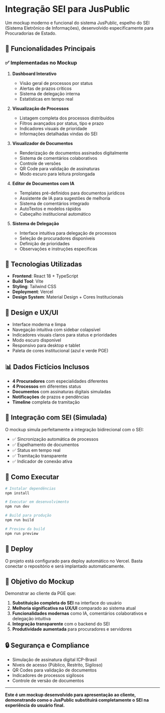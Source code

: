 # Integração SEI para JusPublic

Um mockup moderno e funcional do sistema JusPublic, espelho do SEI (Sistema Eletrônico de Informações), desenvolvido especificamente para Procuradorias de Estado.

## 🎯 Funcionalidades Principais

### ✅ Implementadas no Mockup

1. **Dashboard Interativo**
   - Visão geral de processos por status
   - Alertas de prazos críticos
   - Sistema de delegação interna
   - Estatísticas em tempo real

2. **Visualização de Processos**
   - Listagem completa dos processos distribuídos
   - Filtros avançados por status, tipo e prazo
   - Indicadores visuais de prioridade
   - Informações detalhadas vindas do SEI

3. **Visualizador de Documentos**
   - Renderização de documentos assinados digitalmente
   - Sistema de comentários colaborativos
   - Controle de versões
   - QR Code para validação de assinaturas
   - Modo escuro para leitura prolongada

4. **Editor de Documentos com IA**
   - Templates pré-definidos para documentos jurídicos
   - Assistente de IA para sugestões de melhoria
   - Sistema de comentários integrado
   - AutoTextos e modelos rápidos
   - Cabeçalho institucional automático

5. **Sistema de Delegação**
   - Interface intuitiva para delegação de processos
   - Seleção de procuradores disponíveis
   - Definição de prioridades
   - Observações e instruções específicas

## 🚀 Tecnologias Utilizadas

- **Frontend**: React 18 + TypeScript
- **Build Tool**: Vite
- **Styling**: Tailwind CSS
- **Deployment**: Vercel
- **Design System**: Material Design + Cores Institucionais

## 🎨 Design e UX/UI

- Interface moderna e limpa
- Navegação intuitiva com sidebar colapsível
- Indicadores visuais claros para status e prioridades
- Modo escuro disponível
- Responsivo para desktop e tablet
- Paleta de cores institucional (azul e verde PGE)

## 📊 Dados Fictícios Inclusos

- **4 Procuradores** com especialidades diferentes
- **4 Processos** em diferentes status
- **Documentos** com assinaturas digitais simuladas
- **Notificações** de prazos e pendências
- **Timeline** completa de tramitação

## 🔄 Integração com SEI (Simulada)

O mockup simula perfeitamente a integração bidirecional com o SEI:

- ✅ Sincronização automática de processos
- ✅ Espelhamento de documentos
- ✅ Status em tempo real
- ✅ Tramitação transparente
- ✅ Indicador de conexão ativa

## 🚀 Como Executar

```bash
# Instalar dependências
npm install

# Executar em desenvolvimento
npm run dev

# Build para produção
npm run build

# Preview da build
npm run preview
```

## 📱 Deploy

O projeto está configurado para deploy automático no Vercel. Basta conectar o repositório e será implantado automaticamente.

## 🎯 Objetivo do Mockup

Demonstrar ao cliente da PGE que:

1. **Substituição completa do SEI** na interface do usuário
2. **Melhoria significativa na UX/UI** comparado ao sistema atual
3. **Funcionalidades modernas** como IA, comentários colaborativos e delegação intuitiva
4. **Integração transparente** com o backend do SEI
5. **Produtividade aumentada** para procuradores e servidores

## 🔒 Segurança e Compliance

- Simulação de assinatura digital ICP-Brasil
- Níveis de acesso (Público, Restrito, Sigiloso)
- QR Codes para validação de documentos
- Indicadores de processos sigilosos
- Controle de versão de documentos

---

**Este é um mockup desenvolvido para apresentação ao cliente, demonstrando como o JusPublic substituirá completamente o SEI na experiência do usuário final.**
